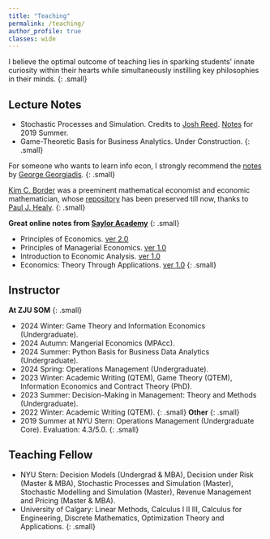 ```yaml
---
title: "Teaching"
permalink: /teaching/
author_profile: true
classes: wide
---
```


I believe the optimal outcome of teaching lies in sparking students' innate curiosity within their hearts while simultaneously instilling key philosophies in their minds.
{: .small}

## Lecture Notes
  * Stochastic Processes and Simulation. Credits to <a href="http://people.stern.nyu.edu/jreed/">Josh Reed</a>. <a href="/assets/Lecture2019.pdf">Notes</a> for 2019 Summer.
  * Game-Theoretic Basis for Business Analytics. Under Construction. 
{: .small}

For someone who wants to learn info econ, I strongly recommend the [notes](https://www.kellogg.northwestern.edu/faculty/georgiadis/Ec515.html) by [George Georgiadis](https://www.kellogg.northwestern.edu/faculty/georgiadis/index.html). 
{: .small}

[Kim C. Border](https://www.caltech.edu/about/news/caltech-mourns-the-passing-of-professor-kim-border-19522020) was a preeminent mathematical economist and economic mathematician, whose [repository](https://healy.econ.ohio-state.edu/kcb/) has been preserved till now, thanks to [Paul J. Healy](https://healy.econ.ohio-state.edu/). 
{: .small}

<b>Great online notes from [Saylor Academy](https://learn.saylor.org/)</b>
{: .small}
  * Principles of Economics. [ver 2.0](https://trevorhsong.github.io/text_principles-of-economics-v2.0)
  * Principles of Managerial Economics. [ver 1.0](https://trevorhsong.github.io/text_principles-of-managerial-economics/)
  * Introduction to Economic Analysis. [ver 1.0](https://trevorhsong.github.io/text_introduction-to-economic-analysis)
  * Economics: Theory Through Applications. [ver 1.0](https://trevorhsong.github.io/text_economics-theory-through-applications)
{: .small}

## Instructor
<b>At ZJU SOM</b>
{: .small}
  * 2024 Winter: Game Theory and Information Economics (Undergraduate).
  * 2024 Autumn: Mangerial Economics (MPAcc).
  * 2024 Summer: Python Basis for Business Data Analytics (Undergraduate).
  * 2024 Spring: Operations Management (Undergraduate).
  * 2023 Winter: Academic Writing (QTEM), Game Theory (QTEM), Information Economics and Contract Theory (PhD).
  * 2023 Summer: Decision-Making in Management: Theory and Methods (Undergraduate).
  * 2022 Winter: Academic Writing (QTEM).
{: .small}
<b>Other</b>
{: .small}
  * 2019 Summer at NYU Stern: Operations Management (Undergraduate Core). Evaluation: 4.3/5.0.
{: .small}

## Teaching Fellow
  * NYU Stern: Decision Models (Undergrad & MBA), Decision under Risk (Master & MBA), Stochastic Processes and Simulation (Master), Stochastic Modelling and Simulation (Master), Revenue Management and Pricing (Master & MBA).
  * University of Calgary: Linear Methods, Calculus I II III, Calculus for Engineering, Discrete Mathematics, Optimization Theory and Applications.
{: .small}
